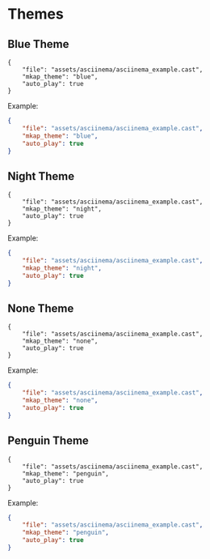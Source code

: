 # Themes

## Blue Theme

```asciinema-player
{
    "file": "assets/asciinema/asciinema_example.cast",
    "mkap_theme": "blue",
    "auto_play": true
}
```

Example:

```json
{
    "file": "assets/asciinema/asciinema_example.cast",
    "mkap_theme": "blue",
    "auto_play": true
}
```

## Night Theme

```asciinema-player
{
    "file": "assets/asciinema/asciinema_example.cast",
    "mkap_theme": "night",
    "auto_play": true
}
```

Example:

```json
{
    "file": "assets/asciinema/asciinema_example.cast",
    "mkap_theme": "night",
    "auto_play": true
}
```

## None Theme

```asciinema-player
{
    "file": "assets/asciinema/asciinema_example.cast",
    "mkap_theme": "none",
    "auto_play": true
}
```

Example:

```json
{
    "file": "assets/asciinema/asciinema_example.cast",
    "mkap_theme": "none",
    "auto_play": true
}
```

## Penguin Theme

```asciinema-player
{
    "file": "assets/asciinema/asciinema_example.cast",
    "mkap_theme": "penguin",
    "auto_play": true
}
```

Example:

```json
{
    "file": "assets/asciinema/asciinema_example.cast",
    "mkap_theme": "penguin",
    "auto_play": true
}
```

